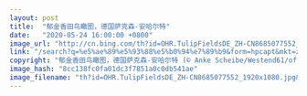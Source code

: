 ```yaml
---
layout: post
title:  "郁金香田鸟瞰图，德国萨克森-安哈尔特"
date:   "2020-05-24 16:00:00 +0800"
image_url: "http://cn.bing.com/th?id=OHR.TulipFieldsDE_ZH-CN8685077552_1920x1080.jpg&rf=LaDigue_1920x1080.jpg&pid=hp"
link: "/search?q=%e5%ae%89%e5%93%88%e5%b0%94%e7%89%b9&form=hpcapt&mkt=zh-cn"
copyright: "郁金香田鸟瞰图，德国萨克森-安哈尔特 (© Anke Scheibe/Westend61/offset by shutterstock)"
image_hash: "8cc138fc0fa01dc3f7851a0c0db541ae"
image_filename: "th?id=OHR.TulipFieldsDE_ZH-CN8685077552_1920x1080.jpg&rf=LaDigue_1920x1080.jpg&pid=hp"
---
```

